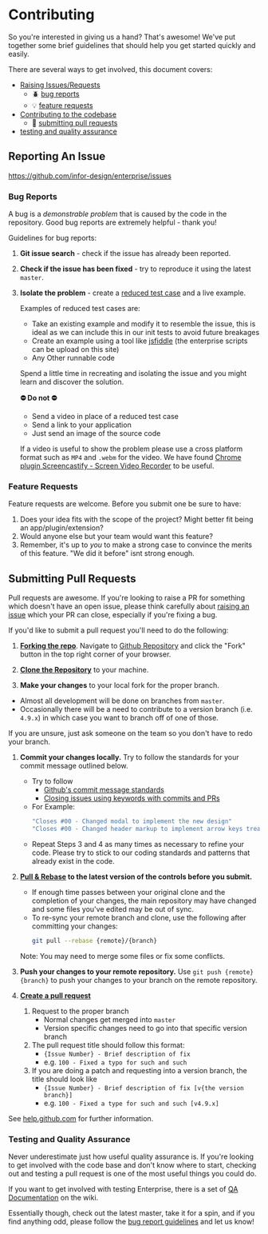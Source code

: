# Contributing

So you're interested in giving us a hand? That's awesome! We've put together some brief guidelines that should help you get started quickly and easily.

There are several ways to get involved, this document covers:

- [Raising Issues/Requests](#reporting-an-issue)
    - :beetle: [bug reports](#bug-reports)
    - :bulb: [feature requests](#feature-requests)
- [Contributing to the codebase](#submitting-pull-requests)
    - :repeat: [submitting pull requests](#pull-requests)
- [testing and quality assurance](#testing-and-quality-assurance)

## Reporting An Issue

<https://github.com/infor-design/enterprise/issues>

### Bug Reports

A bug is a _demonstrable problem_ that is caused by the code in the repository. Good bug reports are extremely helpful - thank you!

Guidelines for bug reports:

1. **Git issue search** - check if the issue has already been
   reported.

2. **Check if the issue has been fixed** - try to reproduce it using the latest `master`.

3. **Isolate the problem** - create a [reduced test case](http://css-tricks.com/6263-reduced-test-cases/) and a live example.

    Examples of reduced test cases are:

    - Take an existing example and modify it to resemble the issue, this is ideal as we can include this in our init tests to avoid future breakages
    - Create an example using a tool like [jsfiddle](https://jsfiddle.net) (the enterprise scripts can be upload on this site)
    - Any Other runnable code

    Spend a little time in recreating and isolating the issue and you might learn and discover the solution.

    **:no_entry: Do not :no_entry:**
    - Send a video in place of a reduced test case
    - Send a link to your application
    - Just send an image of the source code

    If a video is useful to show the problem please use a cross platform format such as `MP4` and `.webm` for the video.
    We have found [Chrome plugin Screencastify - Screen Video Recorder](https://chrome.google.com/webstore/detail/screencastify-screen-vide/mmeijimgabbpbgpdklnllpncmdofkcpn?hl=en) to be useful.

### Feature Requests

Feature requests are welcome. Before you submit one be sure to have:

1. Does your idea fits with the scope of the project? Might better fit being an app/plugin/extension?
1. Would anyone else but your team would want this feature?
1. Remember, it's up to *you* to make a strong case to convince the merits of this feature. "We did it before" isnt strong enough.

## Submitting Pull Requests

Pull requests are awesome. If you're looking to raise a PR for something which doesn't have an open issue,
please think carefully about [raising an issue](#raising-issues) which your PR can close, especially if you're fixing a bug.

If you'd like to submit a pull request you'll need to do the following:

1. **[Forking the repo](https://help.github.com/articles/fork-a-repo/)**. Navigate to [Github Repository](https://github.com/infor-design/enterprise) and click the "Fork" button in the top right corner of your browser.

1. **[Clone the Repository](https://help.github.com/articles/cloning-a-repository/)** to your machine.
1. **Make your changes** to your local fork for the proper branch.
- Almost all development will be done on branches from `master`.
- Occasionally there will be a need to contribute to a version branch (i.e. `4.9.x`) in which case you want to branch off of one of those.

If you are unsure, just ask someone on the team so you don't have to redo your branch.

1. **Commit your changes locally.**  Try to follow the standards for your commit message outlined below.
    - Try to follow
        - [Github's commit message standards](https://github.com/erlang/otp/wiki/Writing-good-commit-messagesMore)
        - [Closing issues using keywords with commits and PRs](https://help.github.com/articles/closing-issues-using-keywords/)
    - For Example:
        ```bash
        "Closes #00 - Changed modal to implement the new design"
        "Closes #00 - Changed header markup to implement arrow keys treating it as a toolbar"
        ```
    - Repeat Steps 3 and 4 as many times as necessary to refine your code. Please try to stick to our coding standards and patterns that already exist in the code.

1. **[Pull & Rebase](https://help.github.com/articles/about-pull-request-merges/#rebase-and-merge-your-pull-request-commits) to the latest version of the controls before you submit.**
    - If enough time passes between your original clone and the completion of your changes, the main repository may have changed and some files you've edited may be out of sync.
    - To re-sync your remote branch and clone, use the following after committing your changes:
        ```bash
        git pull --rebase {remote}/{branch}
        ```

    Note: You may need to merge some files or fix some conflicts.

1. **Push your changes to your remote repository.**  Use `git push {remote} {branch}` to push your changes to your branch on the remote repository.

1. **[Create a pull request](https://help.github.com/articles/creating-a-pull-request/)**
    1. Request to the proper branch
        - Normal changes get merged into `master`
        - Version specific changes need to go into that specific version branch
    1. The pull request title should follow this format:
        - `{Issue Number} - Brief description of fix`
        - e.g. `100 - Fixed a typo for such and such`
    1. If you are doing a patch and requesting into a version branch, the title should look like
        - `{Issue Number} - Brief description of fix [v{the version branch}]`
        - e.g. `100 - Fixed a type for such and such [v4.9.x]`

See [help.github.com](https://help.github.com/) for further information.

### Testing and Quality Assurance

Never underestimate just how useful quality assurance is. If you're looking to get involved with the code base and don't know where to start, checking out and testing a pull request is one of the most useful things you could do.

If you want to get involved with testing Enterprise, there is a set of [QA Documentation](#qa-documentation) on the wiki.

Essentially though, check out the latest master, take it for a spin, and if you find anything odd, please follow the [bug report guidelines](#bug-reports) and let us know!
